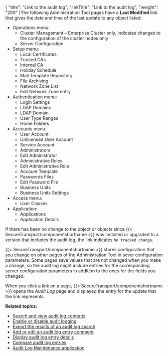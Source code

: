 {
    "title": "Link to the audit log",
    "linkTitle": "Link to the audit log",
    "weight": "200"
}The following Administration Tool pages have a **Last Modified** link that gives the date and time of the last update to any object listed:

-   Operations menu:
    -   Cluster Management – Enterprise Cluster only, indicates changes to the configuration of the cluster nodes only
    -   Server Configuration
-   Setup menu:
    -   Local Certificates
    -   Trusted CAs
    -   Internal CA
    -   Holiday Schedule
    -   Mail Template Repository
    -   File Archiving
    -   Network Zone List
    -   Edit Network Zone entry
-   Authentication menu:
    -   Login Settings
    -   LDAP Domains
    -   LDAP Domain
    -   User Type Ranges
    -   Home Folders
-   Accounts menu:
    -   User Account
    -   Unlicensed User Account
    -   Service Account
    -   Administrators
    -   Edit Administrator
    -   Administrative Roles
    -   Edit Administrative Role
    -   Account Template
    -   Passwords Files
    -   Edit Password File
    -   Business Units
    -   Business Units Settings
-   Access menu:
    -   User Classes
-   Application:
    -   Applications
    -   Application Details

If there has been no change to the object or objects since {{< SecureTransport/componentshortname  >}} was installed or upgraded to a version that includes the audit log, the link indicates `No tracked change`.

{{< SecureTransport/componentshortname  >}} stores configuration that you change on other pages of the Administration Tool in sever configuration parameters. Some pages save values that are not changed when you make a change, so the audit log might include entries for the corresponding server configuration parameters in addition to the ones for the fields you changed.

When you click a link on a page, {{< SecureTransport/componentshortname  >}} opens the *Audit Log* page and displayed the entry for the update that the link represents.

**Related topics:**

-   <a href="../t_st_search_view_audit_log_contents" class="MCXref xref">Search and view audit log contents</a>
-   <a href="../t_st_enable_disable_audit_logging" class="MCXref xref">Enable or disable audit logging</a>
-   <a href="../t_st_export_results_audit_log_search" class="MCXref xref">Export the results of an audit log search</a>
-   <a href="../t_st_add_edit_audit_log_entry_comment" class="MCXref xref">Add or edit an audit log entry comment</a>
-   <a href="../t_st_display_audit_log_entry_details" class="MCXref xref">Display audit log entry details</a>
-   <a href="../t_st_compare_audit_log_entries" class="MCXref xref">Compare audit log entries</a>
-   <a href="../c_st_audit_log_maintenance_application" class="MCXref xref">Audit Log Maintenance application</a>
